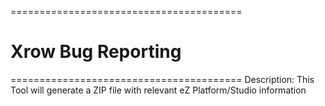 ========================================
#        Xrow Bug Reporting
========================================
Description:
This Tool will generate a ZIP file with relevant eZ Platform/Studio information